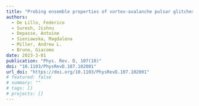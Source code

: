 ```yaml
---
title: "Probing ensemble properties of vortex-avalanche pulsar glitches with a stochastic gravitational-wave background search"
authors:
  - De Lillo, Federico
  - Suresh, Jishnu
  - Depasse, Antoine
  - Sieniawska, Magdalena
  - Miller, Andrew L.
  - Bruno, Giacomo
date: 2023-3-01
publication: "Phys. Rev. D, 107(10)"
doi: "10.1103/PhysRevD.107.102001"
url_doi: "https://doi.org/10.1103/PhysRevD.107.102001"
# featured: false
# summary: ""
# tags: []
# projects: []
---
```

